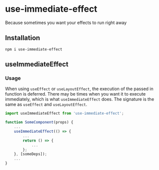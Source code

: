 # use-immediate-effect
Because sometimes you want your effects to run right away

## Installation
`npm i use-immediate-effect`

## useImmediateEffect
### Usage
When using `useEffect` or `useLayoutEffect`, the execution of the passed in function is deferred. There may be times when you want it to execute immediately, which is what `useImmediateEffect` does. The signature is the same as `useEffect` and `useLayoutEffect`.

```jsx
import useImmediateEffect from 'use-immediate-effect';

function SomeComponent(props) {
    ...
    useImmediateEffect(() => {
        ...
        return () => {
            ...
        };
    }, [someDeps]);
    ...
}
```